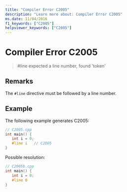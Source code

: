 ```yaml
---
title: "Compiler Error C2005"
description: "Learn more about: Compiler Error C2005"
ms.date: 11/04/2016
f1_keywords: ["C2005"]
helpviewer_keywords: ["C2005"]
---
```

# Compiler Error C2005

> #line expected a line number, found 'token'

## Remarks

The `#line` directive must be followed by a line number.

## Example

The following example generates C2005:

```cpp
// C2005.cpp
int main() {
   int i = 0;
   #line i   // C2005
}
```

Possible resolution:

```cpp
// C2005b.cpp
int main() {
   int i = 0;
   #line 0
}
```
